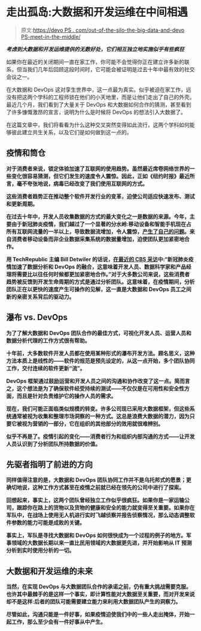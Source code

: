 # 走出孤岛:大数据和开发运维在中间相遇

> 原文:[https://devo PS . com/out-of-the-silo-the-big-data-and-devo PS-meet-in-the-middle/](https://devops.com/out-of-the-silo-big-data-and-devops-meet-in-the-middle/)

***考虑到大数据和开发运维提供的无数好处，它们相互独立地实施似乎有些疯狂***

如果你在最近的关闭期间一直在家工作，你可能不会觉得你正在建立许多新的联系，但当我们几年后回顾这段时间时，它可能会被证明是过去十年中最有效的社交会议之一。

在大数据和 DevOps 这对孪生世界中，这一点最为真实。似乎被迫在家工作，远没有把这两个学科的工程师锁在他们的小天地里，而是让他们走出了自己的外壳。最近几个月，我们看到了大量关于 DevOps 和大数据如何合作的猜测，甚至看到了许多慷慨激昂的宣言，说明为什么是时候将 DevOps 的想法引入大数据了。

在这篇文章中，我们将看看为什么这种交叉突然变得如此流行，这两个学科如何能够彼此建立共生关系，以及它们是如何做到这一点的。

## **疫情和筒仓**

**对于消费者来说，锁定体验加速了互联网的使用趋势。虽然最近席卷网络世界的一些变化很容易猜测，但它们发生的速度令人震惊。因此，正如《纽约时报》最近所言，毫不夸张地说，病毒已经改变了我们使用互联网的方式。**

**这些消费者趋势正在推动整个软件开发行业的变革，迫使公司适应快速发布、测试和更新周期。**

**在过去十年中，开发人员收集数据的方式的最大变化之一是数据的来源。今年，主要由于新冠肺炎疫情，我们越过了一个显著的分水岭:移动设备和智能手机现在占所有互联网流量的一半以上，导致数据流增加，令人震惊，[产生了自己的问题](https://clario.co/blog/live-secured/what-is-online-privacy/)。来自消费者移动设备而非企业数据采集系统的数据量增加，迫使团队更加紧密地合作。**

**用 TechRepublic 主编 Bill Detwiler 的话说，[在最近的 CBS 采访](https://www.cbsnews.com/coronavirus/)中:“新冠肺炎疫情加速了数据分析和 DevOps 的融合，这意味着开发人员、数据科学家和产品经理将需要比以往任何时候都更加紧密地合作。”对于大多数公司来说，这些消费者趋势被反馈到开发生命周期的方式是通过分析团队。这意味着，在疫情期间，分析团队正在以更快的速度产生可操作的见解，这一直是大数据和 DevOps 员工之间新的亲密关系背后的驱动力。**

## **瀑布 vs. DevOps**

**为了了解大数据和 DevOps 团队合作的最佳方式，可视化开发人员、运营人员和数据分析代理的工作方式很有帮助。**

**十年前，大多数软件开发人员都在使用某种形式的瀑布开发方法。顾名思义，这种方法本质上是线性的——软件的规范是预先设定的，从这一点开始，多个团队协同工作，交付连续的软件更新“流”。**

**DevOps 框架通过鼓励运营和开发人员之间的沟通和协作改变了这一点。简而言之，这个想法是为了确保软件经受持续的测试——不仅仅是在可用性和安全性方面，而且是针对负责维护它的操作人员的需求。**

**现在，我们可能正面临类似规模的转变。许多公司现已采用大数据框架，但这些系统通常被视为收集和整理市场洞察的一种方式。这总是浪费大数据的潜力，因为只要它被视为营销的一部分，它在组织的其他部分的效用就很难辨别。**

**似乎不再是了。疫情引起的变化——消费者行为和组织内部沟通的方式——让开发人员认识到了分析团队所持数据的价值。**

## ****先驱者指明了前进的方向****

****同样值得注意的是，大数据和 DevOps 团队协同工作并不是乌托邦式的愿景；更确切地说，这种工作方式甚至在疫情之前就已经在领先的公司中进行了探索。****

****回想起来，事实上，这两个团队曾经独立工作似乎很疯狂。如果你是一家运输公司，跟踪你在路上的货物以及货物的健康和安全的能力就变得至关重要。如果你在军队中，在战场上使用无人机进行实时飞越侦察并报告侦察情况，那么动态调整软件参数的能力可能是成败的关键。****

****事实上，军队是寻找大数据和 DevOps 如何很快成为一个过程的例子的地方。军事领域的大数据长期以来一直比民用领域的大数据更先进，并开始影响从 IT 预测分析到实时使用分析的一切。****

## ******大数据和开发运维的未来******

******当然，在实现 DevOps 与大数据团队合作的承诺之前，仍有重大挑战需要克服。也许其中最棘手的是这样一个事实，即计算性能对大数据至关重要，而对开发来说却不是这样:后者的团队可能需要建立能力来利用大数据团队产生的洞察力。******

******尽管如此，沟通只能是一件好事，如果疫情迫使我们中的一些人走出掩体，开始一起工作，那么至少会有一件好事从中产生。******